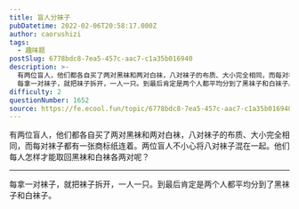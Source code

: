 ```yaml
---
title: 盲人分袜子
pubDatetime: 2022-02-06T20:58:17.000Z
author: caorushizi
tags:
  - 趣味题
postSlug: 6778bdc8-7ea5-457c-aac7-c1a35b016940
description: >-
  有两位盲人，他们都各自买了两对黑袜和两对白袜，八对袜子的布质、大小完全相同，而每对袜子都有一张商标纸连着。两位盲人不小心将八对袜子混在一起。他们每人怎样才能取回黑袜和白袜各两对呢？
  每拿一对袜子，就把袜子拆开，一人一只。到最后肯定是两个人都平均分到了黑袜子和白袜子。 
difficulty: 2
questionNumber: 1652
source: https://fe.ecool.fun/topic/6778bdc8-7ea5-457c-aac7-c1a35b016940
---
```


有两位盲人，他们都各自买了两对黑袜和两对白袜，八对袜子的布质、大小完全相同，而每对袜子都有一张商标纸连着。两位盲人不小心将八对袜子混在一起。他们每人怎样才能取回黑袜和白袜各两对呢？

---

每拿一对袜子，就把袜子拆开，一人一只。到最后肯定是两个人都平均分到了黑袜子和白袜子。
